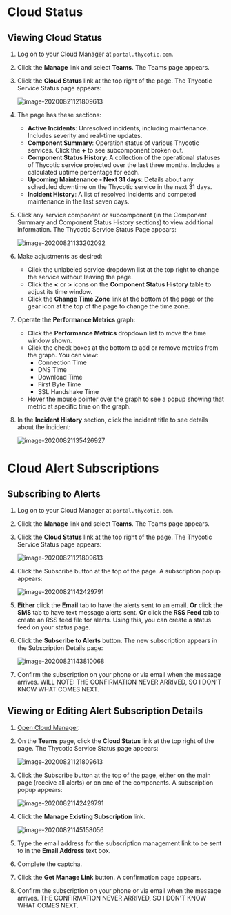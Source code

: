 

[title]: # "Cloud Status"
[tags]: # "status,Cloud Manager"
[priority]: # "1000"

# Cloud Status

## Viewing Cloud Status

1. Log on to your Cloud Manager at `portal.thycotic.com`.

1. Click the **Manage** link and select **Teams**. The Teams page appears.

1. Click the **Cloud Status** link at the top right of the page. The Thycotic Service Status page appears:

   ![image-20200821121809613](images/image-20200821121809613.png)

1. The page has these sections:

   - **Active Incidents**: Unresolved incidents, including maintenance. Includes severity and real-time updates.
   - **Component Summary**: Operation status of various Thycotic services. Click the **+** to see subcomponent broken out.
   - **Component Status History**: A collection of the operational statuses of Thycotic service projected over the last three months. Includes a calculated uptime percentage for each.
   - **Upcoming Maintenance - Next 31 days**: Details about any scheduled downtime on the Thycotic service in the next 31 days.
   - **Incident History**: A list of resolved incidents and competed maintenance in the last seven days.

1. Click any service component or subcomponent (in the Component Summary and Component Status History sections) to view additional information. The Thycotic Service Status Page appears:

   ![image-20200821133202092](images/image-20200821133202092.png)

1. Make adjustments as desired:

   - Click the unlabeled service dropdown list at the top right to change the service without leaving the page.
   - Click the **\<**  or **\>** icons on the **Component Status History** table to adjust its time window.
   - Click the **Change Time Zone** link at the bottom of the page or the gear icon at the top of the page to change the time zone.

1. Operate the **Performance Metrics** graph:

   - Click the **Performance Metrics** dropdown list to move the time window shown.
   - Click the check boxes at the bottom to add or remove metrics from the graph. You can view:
     - Connection Time
     - DNS Time 
     - Download Time
     - First Byte Time
     - SSL Handshake Time
   - Hover the mouse pointer over the graph to see a popup showing that metric at specific time on the graph.

1. In the **Incident History** section, click the incident title to see details about the incident:

   ![image-20200821135426927](images/image-20200821135426927.png)

# Cloud Alert Subscriptions

## Subscribing to Alerts

1. Log on to your Cloud Manager at `portal.thycotic.com`.

1. Click the **Manage** link and select **Teams**. The Teams page appears.

1. Click the **Cloud Status** link at the top right of the page. The Thycotic Service Status page appears:

   ![image-20200821121809613](images/image-20200821121809613.png)

1. Click the Subscribe button at the top of the page. A subscription popup appears:

   ![image-20200821142429791](images/image-20200821142429791.png)

1. **Either** click the **Email** tab to have the alerts sent to an email.
   **Or** click the **SMS** tab to have text message alerts sent.
   **Or** click the **RSS Feed** tab to create an RSS feed file for alerts. Using this, you can create a status feed on your status page.

1. Click the **Subscribe to Alerts** button. The new subscription appears in the Subscription Details page:

   ![image-20200821143810068](images/image-20200821143810068.png)

1. Confirm the subscription on your phone or via email when the message arrives. WILL NOTE: THE CONFIRMATION NEVER ARRIVED, SO I DON'T KNOW WHAT COMES NEXT.

## Viewing or Editing Alert Subscription Details

1. [Open Cloud Manager](#open-cloud-manager).

1. On the **Teams** page, click the **Cloud Status** link at the top right of the page. The Thycotic Service Status page appears:

   ![image-20200821121809613](images/image-20200821121809613.png)

1. Click the Subscribe button at the top of the page, either on the main page (receive all alerts) or on one of the components. A subscription popup appears:

   ![image-20200821142429791](images/image-20200821142429791.png)

1. Click the **Manage Existing Subscription** link.

   ![image-20200821145158056](images/image-20200821145158056.png)

1. Type the email address for the subscription management link to be sent to in the **Email Address** text box.

1. Complete the captcha.

1. Click the **Get Manage Link** button. A confirmation page appears.

1. Confirm the subscription on your phone or via email when the message arrives. THE CONFIRMATION NEVER ARRIVED, SO I DON'T KNOW WHAT COMES NEXT.